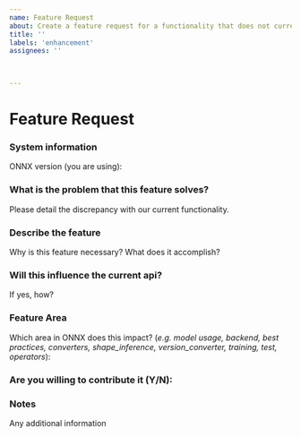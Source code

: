 ```yaml
---
name: Feature Request
about: Create a feature request for a functionality that does not currently exist in the ONNX.
title: ''
labels: 'enhancement'
assignees: ''

 

---
```

# Feature Request

### System information
ONNX version (you are using):

### What is the problem that this feature solves?
Please detail the discrepancy with our current functionality.

### Describe the feature
Why is this feature necessary? What does it accomplish?

### Will this influence the current api?
If yes, how? 

### Feature Area
Which area in ONNX does this impact?  (*e.g. model usage, backend, best practices, converters, shape_inference, version_converter, training, test, operators*): 

### Are you willing to contribute it (Y/N):

### Notes
Any additional information

